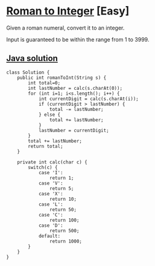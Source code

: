 # [Roman to Integer](https://leetcode.com/problems/roman-to-integer/description/) [Easy]

Given a roman numeral, convert it to an integer.

Input is guaranteed to be within the range from 1 to 3999.

## [Java solution](https://leetcode.com/submissions/detail/138295128/)

```
class Solution {
    public int romanToInt(String s) {
        int total=0;
        int lastNumber = calc(s.charAt(0));
        for (int i=1; i<s.length(); i++) {
            int currentDigit = calc(s.charAt(i));
            if (currentDigit > lastNumber) {
                total -= lastNumber;
            } else {
                total += lastNumber;
            }
            lastNumber = currentDigit;
        }
        total += lastNumber;
        return total;
    }
    
    private int calc(char c) {
        switch(c) {
            case 'I':
                return 1;
            case 'V':
                return 5;
            case 'X':
                return 10;
            case 'L':
                return 50;
            case 'C':
                return 100;
            case 'D':
                return 500;
            default:
                return 1000;
        }
    }
}
```

